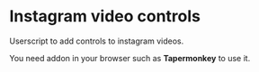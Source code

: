 # Instagram video controls
Userscript to add controls to instagram videos.

You need addon in your browser such as **Tapermonkey** to use it.
